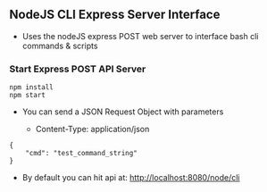 ## NodeJS CLI Express Server Interface

* Uses the nodeJS express POST web server to interface bash cli commands & scripts

### Start Express POST API Server

```
npm install
npm start
```

* You can send a JSON Request Object with parameters

	* Content-Type: application/json

```
{
    "cmd": "test_command_string"
}
```

* By default you can hit api at: [http://localhost:8080/node/cli](http://localhost:8080/node/cli)
